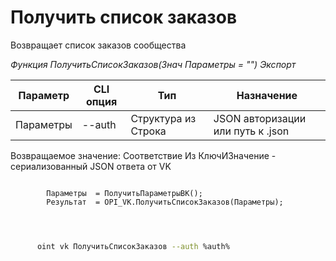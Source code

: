 ﻿---
sidebar_position: 1
---

# Получить список заказов
 Возвращает список заказов сообщества


*Функция ПолучитьСписокЗаказов(Знач Параметры = "") Экспорт*

  | Параметр | CLI опция | Тип | Назначение |
  |-|-|-|-|
  | Параметры | --auth | Структура из Строка | JSON авторизации или путь к .json |

  
  Возвращаемое значение:   Соответствие Из КлючИЗначение - сериализованный JSON ответа от VK 

```bsl title="Пример кода"
	
        Параметры  = ПолучитьПараметрыВК();
        Результат  = OPI_VK.ПолучитьСписокЗаказов(Параметры);
    
	
```

```sh title="Пример команды CLI"
    
      oint vk ПолучитьСписокЗаказов --auth %auth%


```


```json title="Результат"



```
